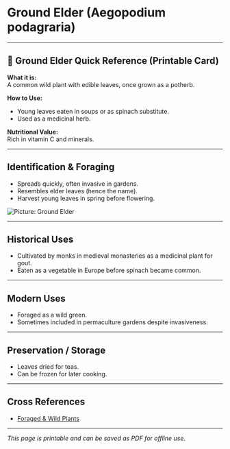 # Ground Elder (Aegopodium podagraria)

---

## 📜 Ground Elder Quick Reference (Printable Card)

**What it is:**  
A common wild plant with edible leaves, once grown as a potherb.  

**How to Use:**  
- Young leaves eaten in soups or as spinach substitute.  
- Used as a medicinal herb.  

**Nutritional Value:**  
Rich in vitamin C and minerals.  

---

## Identification & Foraging  

- Spreads quickly, often invasive in gardens.  
- Resembles elder leaves (hence the name).  
- Harvest young leaves in spring before flowering.  

![Picture: Ground Elder](placeholder-ground-elder.jpg)

---

## Historical Uses  

- Cultivated by monks in medieval monasteries as a medicinal plant for gout.  
- Eaten as a vegetable in Europe before spinach became common.  

---

## Modern Uses  

- Foraged as a wild green.  
- Sometimes included in permaculture gardens despite invasiveness.  

---

## Preservation / Storage  

- Leaves dried for teas.  
- Can be frozen for later cooking.  

---

## Cross References  

- [Foraged & Wild Plants](plants-foraging.md)  

---

*This page is printable and can be saved as PDF for offline use.*
